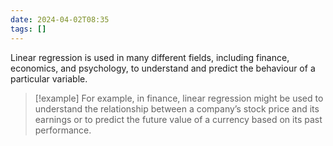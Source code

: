```yaml
---
date: 2024-04-02T08:35
tags: []
---
```

Linear regression is used in many different fields, including finance, economics, and psychology, to understand and predict the behaviour of a particular variable.

>[!example] 
>For example, in finance, linear regression might be used to understand the relationship between a company’s stock price and its earnings or to predict the future value of a currency based on its past performance.